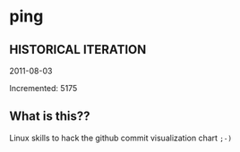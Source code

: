 # ping

## HISTORICAL ITERATION
2011-08-03

Incremented: 5175

## What is this?? 
Linux skills to hack the github commit visualization chart `;-)`
